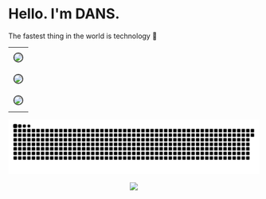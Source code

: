 <h1 align="left">Hello. I'm DANS.</h1>

The fastest thing in the world is technology 🚀</p>

<table width="100%" style="border-collapse: collapse;">
  <!-- Baris 1: Profile Details -->
  <tr>
    <td style="text-align: center; padding: 10px;">
      <img src="https://github-profile-summary-cards.vercel.app/api/cards/profile-details?username=qdans&theme=transparent" style="width: 100%; border: 2px solid #444; border-radius: 10px;" />
    </td>
  </tr>
  
  <!-- Baris 2: Stats -->
  <tr>
    <td style="text-align: center; padding: 10px;">
      <img src="https://github-profile-summary-cards.vercel.app/api/cards/stats?username=qdans&theme=transparent" style="width: 100%; border: 2px solid #444; border-radius: 10px;" />
    </td>
  </tr>

  <!-- Baris 3: Top Languages -->
  <tr>
    <td style="text-align: center; padding: 10px;">
      <img src="https://github-profile-summary-cards.vercel.app/api/cards/most-commit-language?username=qdans&theme=transparent" style="width: 100%; border: 2px solid #444; border-radius: 10px;" />
    </td>
  </tr>
</table>



<!-- Contribution Graph -->
<p align="center" style="width: 100%; max-width: 100vw; display: flex; justify-content: center;">
  <picture>
    <source media="(prefers-color-scheme: dark)" srcset="https://github.com/qdans/qdans/blob/output/snake-dark.svg" />
    <source media="(prefers-color-scheme: light)" srcset="https://github.com/qdans/qdans/blob/output/snake-light.svg" />
    <img src="https://github.com/qdans/qdans/blob/output/snake-dark.svg" alt="Snake animation" style="width: 100vw; max-width: 100%;" />
  </picture>
</p>

<p align="center">
  <img src="https://user-images.githubusercontent.com/73097560/115834477-dbab4500-a447-11eb-908a-139a6edaec5c.gif">
</p>

